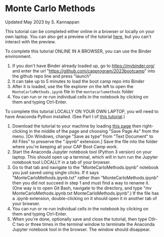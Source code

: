# Monte Carlo Methods

Updated May 2023 by S. Kannappan

This tutorial can be completed either online in a browser or locally on your own laptop. You can also get a preview of the tutorial [here](https://github.com/capprogram/2023bootcamp/blob/master/explorejupyternotebooks/MonteCarloMethods.ipynb), but you can't interact with the preview.

To complete this tutorial ONLINE IN A BROWSER, you can use the Binder environment.
1) If you don't have Binder already loaded up, go to https://mybinder.org/ and enter the url "https://github.com/capprogram/2023bootcamp" into the github repo line and press "launch"
2) It can take up to 5 minutes to load the boot camp repo into Binder
3) After it is loaded, use the file explorer on the left to open the `MonteCarloMethods.ipynb` file in the `montecarlomethods` folder
4) You can run or re-run individual cells in the notebook by clicking on them and typing Ctrl-Enter. 

To complete this tutorial LOCALLY ON YOUR OWN LAPTOP, you will need to have Anaconda Python installed. (See Part I of [this tutorial](https://github.com/capprogram/2023bootcamp/blob/master/basic_data_analysis_tutorial/python-data-analysis.md).) 
1) Download the tutorial to your machine by loading [this page](https://raw.githubusercontent.com/capprogram/2023bootcamp/master/explorejupyternotebooks/MonteCarloMethods.ipynb) then right-clicking in the middle of the page and choosing "Save Page As" from the menu. [On Windows, change "Save as type" from "Text Document" to All Files" to preserve the ".ipynb" extension.] Save the file into the folder where you're keeping all your CAP Boot Camp work.
2) Start the Anaconda Jupyter notebook tool (Python 3 version) on your laptop. This should open up a terminal, which will in turn run the Jupyter notebook tool LOCALLY in a tab of your browser.
3) Go to that tab and navigate to the "MonteCarloMethods.ipynb" notebook you just saved using single clicks. If it says "MonteCarloMethods.ipynb.txt" rather than "MonteCarloMethods.ipynb" then you did not succeed in step 1 and must find a way to rename it. (One way is to open Git Bash, navigate to the directory, and type "mv MonteCarloMethods.ipynb.txt MonteCarloMethods.ipynb".) If the file has a .ipynb extension, double-clicking on it should open it in another tab of your browser.
4) You can run or re-run individual cells in the notebook by clicking on them and typing Ctrl-Enter.
5) When you're done, optionally save and close the tutorial, then type Ctlr-C two or three times in the terminal window to terminate the Anaconda Jupyter notebook tool in the browser. The window should disappear.